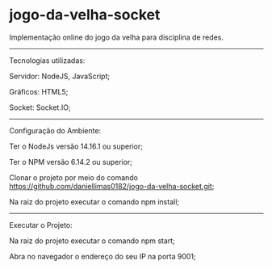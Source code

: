 # jogo-da-velha-socket

Implementação online do jogo da velha para disciplina de redes.

____________________

Tecnologias utilizadas:

 Servidor: NodeJS, JavaScript;
 
 Gráficos: HTML5; 
 
 Socket: Socket.IO;
 

____________________

Configuração do Ambiente:

 Ter o NodeJs versão 14.16.1 ou superior;
 
 Ter o NPM versão 6.14.2 ou superior;
 
 Clonar o projeto por meio do comando https://github.com/daniellimas0182/jogo-da-velha-socket.git;
 
 Na raiz do projeto executar o comando npm install;

______________________________

Executar o Projeto:

 Na raiz do projeto executar o comando npm start;
 
 Abra no navegador o endereço do seu IP na porta 9001;
